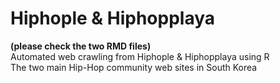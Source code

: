 # Hiphople & Hiphopplaya
**(please check the two RMD files)**
<br />Automated web crawling from Hiphople & Hiphopplaya using R
<br />The two main Hip-Hop community web sites in South Korea



